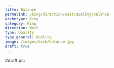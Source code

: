 ```yaml
---
title: Balance
permalink: /king/direction/west/quality/balance
archetype: King
category: King
direction: West
type: Quality
type_general: Quality
image: /images/back/balance.jpg
draft: true
---
```

#draft pic
